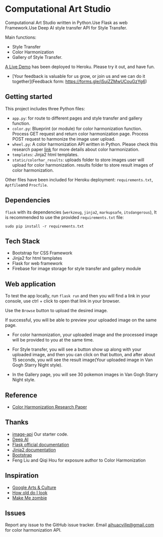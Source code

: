 # Computational Art Studio
Computational Art Studio written in Python.Use Flask as web Framework.Use Deep AI style transfer API for Style Transfer.

Main functions:
* Style Transfer 
* Color Harmonization 
* Gallery of Style Transfer.
 
[A Live Demo](https://computationalartstudio.herokuapp.com/) has been deployed to Heroku.
Please try it out, and have fun.
* [Your feedback is valuable for us grow, or join us and we can do it together](Feedback form: https://forms.gle/jSujZZMwUCouGzYg6)
 
## Getting started
This project includes three Python files:
* `app.py`: for route to different pages and style transfer and gallery function.
* `color.py`: Blueprint (or module) for color harmonization function. Process GET request and return color harmonization page. Process POST request to harmonize the image user upload. 
* `wheel.py`: A color harmonization API written in Python. Please check this research paper [link](https://igl.ethz.ch/projects/color-harmonization/harmonization.pdf
) for more details about color harmonization. 
* `templates`: Jinja2 html templates. 
* `static/colorhar_results`: uploads folder to store images user will upload for color harmonization. results folder to store result images of color harmonization.
 
Other files have been included for Heroku deployment: `requirements.txt`, `Aptfile`and `Procfile`.
 
## Dependencies
`flask` with its dependencies (`werkzeug`, `jinja2`, `markupsafe`, `itsdangerous`), It is recommended to use the provided `requirements.txt` file:
```
sudo pip install -r requirements.txt
```
 
 ## Tech Stack
 * Bootstrap for CSS Framework
 * Jinja2 for html templates
 * Flask for web framework
 * Firebase for image storage for style transfer and gallery module
## Web application
To test the app locally, run `flask run` and then you will find a link in your console, use ctrl + click to open that link in your browser.
 
Use the `Browse` button to upload the desired image.
 
If successful, you will be able to preview your uploaded image on the same page.
 
* For color harmonization, your uploaded image and the processed image will be provided to you at the same time.
 
* For Style transfer, you will see a button show up along with your uploaded image, and then you can click on that button, and after about 15 seconds, you will see the result image(Your uploaded image in Van Gogh Starry Night style).
 
* In the Gallery page, you will see 30 pokemon images in Van Gogh Starry Night style.

## Reference
* [Color Harmonization Research Paper](https://igl.ethz.ch/projects/color-harmonization/harmonization.pdf)
 
## Thanks
* [image-api](https://github.com/gxercavins/image-api) Our starter code.
* [Deep AI](https://deepai.org/machine-learning-model/fast-style-transfer)
* [Flask official documentation](https://flask.palletsprojects.com/en/1.1.x/)
* [Jinja2 documentation](https://jinja.palletsprojects.com/en/2.11.x/)
* [Bootstrap](https://getbootstrap.com/)
* Feng Liu and Qiqi Hou for exposure author to Color Harmonization
 
## Inspiration
* [Google Arts & Culture](https://artsandculture.google.com/)
* [How old do I look](https:www.how-old.net/)
* [Make Me zombie](http://makemezombie.com/)

## Issues
Report any issue to the GitHub issue tracker. Email aihuacville@gmail.com for color harmonization API.
 
 
 




